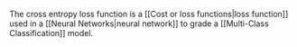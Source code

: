 The cross entropy loss function is a [[Cost or loss functions|loss function]] used in a [[Neural Networks|neural network]] to grade a [[Multi-Class Classification]] model. 